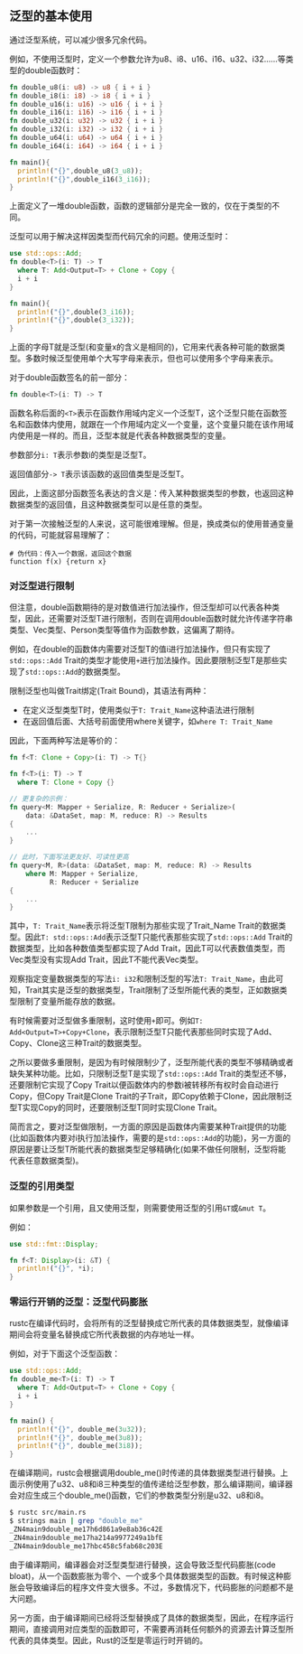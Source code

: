 ## 泛型的基本使用

通过泛型系统，可以减少很多冗余代码。

例如，不使用泛型时，定义一个参数允许为u8、i8、u16、i16、u32、i32......等类型的double函数时：

```rust
fn double_u8(i: u8) -> u8 { i + i }
fn double_i8(i: i8) -> i8 { i + i }
fn double_u16(i: u16) -> u16 { i + i }
fn double_i16(i: i16) -> i16 { i + i }
fn double_u32(i: u32) -> u32 { i + i }
fn double_i32(i: i32) -> i32 { i + i }
fn double_u64(i: u64) -> u64 { i + i }
fn double_i64(i: i64) -> i64 { i + i }

fn main(){
  println!("{}",double_u8(3_u8));
  println!("{}",double_i16(3_i16));
}
```

上面定义了一堆double函数，函数的逻辑部分是完全一致的，仅在于类型的不同。

泛型可以用于解决这样因类型而代码冗余的问题。使用泛型时：

```rust
use std::ops::Add;
fn double<T>(i: T) -> T
  where T: Add<Output=T> + Clone + Copy {
  i + i
}

fn main(){
  println!("{}",double(3_i16));
  println!("{}",double(3_i32));
}
```

上面的字母T就是泛型(和变量x的含义是相同的)，它用来代表各种可能的数据类型。多数时候泛型使用单个大写字母来表示，但也可以使用多个字母来表示。

对于double函数签名的前一部分：

```rust
fn double<T>(i: T) -> T 
```

函数名称后面的`<T>`表示在函数作用域内定义一个泛型T，这个泛型只能在函数签名和函数体内使用，就跟在一个作用域内定义一个变量，这个变量只能在该作用域内使用是一样的。而且，泛型本就是代表各种数据类型的变量。

参数部分`i: T`表示参数i的类型是泛型T。

返回值部分`-> T`表示该函数的返回值类型是泛型T。

因此，上面这部分函数签名表达的含义是：传入某种数据类型的参数，也返回这种数据类型的返回值，且这种数据类型可以是任意的类型。

对于第一次接触泛型的人来说，这可能很难理解。但是，换成类似的使用普通变量的代码，可能就容易理解了：

```
# 伪代码：传入一个数据，返回这个数据
function f(x) {return x}
```

### 对泛型进行限制

但注意，double函数期待的是对数值进行加法操作，但泛型却可以代表各种类型，因此，还需要对泛型T进行限制，否则在调用double函数时就允许传递字符串类型、Vec类型、Person类型等值作为函数参数，这偏离了期待。

例如，在double的函数体内需要对泛型T的值i进行加法操作，但只有实现了`std::ops::Add` Trait的类型才能使用`+`进行加法操作。因此要限制泛型T是那些实现了`std::ops::Add`的数据类型。

限制泛型也叫做Trait绑定(Trait Bound)，其语法有两种：  

- 在定义泛型类型T时，使用类似于`T: Trait_Name`这种语法进行限制  
- 在返回值后面、大括号前面使用where关键字，如`where T: Trait_Name`  

因此，下面两种写法是等价的：

```rust
fn f<T: Clone + Copy>(i: T) -> T{}

fn f<T>(i: T) -> T
  where T: Clone + Copy {}

// 更复杂的示例：
fn query<M: Mapper + Serialize, R: Reducer + Serialize>(
    data: &DataSet, map: M, reduce: R) -> Results 
{
    ...
}

// 此时，下面写法更友好、可读性更高
fn query<M, R>(data: &DataSet, map: M, reduce: R) -> Results 
    where M: Mapper + Serialize,
          R: Reducer + Serialize
{
    ...
}
```

其中，`T: Trait_Name`表示将泛型T限制为那些实现了Trait_Name Trait的数据类型。因此`T: std::ops::Add`表示泛型T只能代表那些实现了`std::ops::Add` Trait的数据类型，比如各种数值类型都实现了Add Trait，因此T可以代表数值类型，而Vec类型没有实现Add Trait，因此T不能代表Vec类型。

观察指定变量数据类型的写法`i: i32`和限制泛型的写法`T: Trait_Name`，由此可知，Trait其实是泛型的数据类型，Trait限制了泛型所能代表的类型，正如数据类型限制了变量所能存放的数据。

有时候需要对泛型做多重限制，这时使用`+`即可。例如`T: Add<Output=T>+Copy+Clone`，表示限制泛型T只能代表那些同时实现了Add、Copy、Clone这三种Trait的数据类型。

之所以要做多重限制，是因为有时候限制少了，泛型所能代表的类型不够精确或者缺失某种功能。比如，只限制泛型T是实现了`std::ops::Add` Trait的类型还不够，还要限制它实现了Copy Trait以便函数体内的参数i被转移所有权时会自动进行Copy，但Copy Trait是Clone Trait的子Trait，即Copy依赖于Clone，因此限制泛型T实现Copy的同时，还要限制泛型T同时实现Clone Trait。

简而言之，要对泛型做限制，一方面的原因是函数体内需要某种Trait提供的功能(比如函数体内要对i执行加法操作，需要的是`std::ops::Add`的功能)，另一方面的原因是要让泛型T所能代表的数据类型足够精确化(如果不做任何限制，泛型将能代表任意数据类型)。

### 泛型的引用类型

如果参数是一个引用，且又使用泛型，则需要使用泛型的引用`&T`或`&mut T`。

例如：

```rust
use std::fmt::Display;

fn f<T: Display>(i: &T) {
  println!("{}", *i);
}
```

### 零运行开销的泛型：泛型代码膨胀

rustc在编译代码时，会将所有的泛型替换成它所代表的具体数据类型，就像编译期间会将变量名替换成它所代表数据的内存地址一样。

例如，对于下面这个泛型函数：

```rust
use std::ops::Add;
fn double_me<T>(i: T) -> T
  where T: Add<Output=T> + Clone + Copy {
  i + i
}

fn main() {
  println!("{}", double_me(3u32));
  println!("{}", double_me(3u8));
  println!("{}", double_me(3i8));
}
```

在编译期间，rustc会根据调用double_me()时传递的具体数据类型进行替换。上面示例使用了u32、u8和i8三种类型的值传递给泛型参数，那么编译期间，编译器会对应生成三个double_me()函数，它们的参数类型分别是u32、u8和i8。

```bash
$ rustc src/main.rs
$ strings main | grep "double_me"
_ZN4main9double_me17h6d861a9e8ab36c42E
_ZN4main9double_me17ha214a9977249a1bfE
_ZN4main9double_me17hbc458c5fab68c203E
```

由于编译期间，编译器会对泛型类型进行替换，这会导致泛型代码膨胀(code bloat)，从一个函数膨胀为零个、一个或多个具体数据类型的函数。有时候这种膨胀会导致编译后的程序文件变大很多。不过，多数情况下，代码膨胀的问题都不是大问题。

另一方面，由于编译期间已经将泛型替换成了具体的数据类型，因此，在程序运行期间，直接调用对应类型的函数即可，不需要再消耗任何额外的资源去计算泛型所代表的具体类型。因此，Rust的泛型是零运行时开销的。

